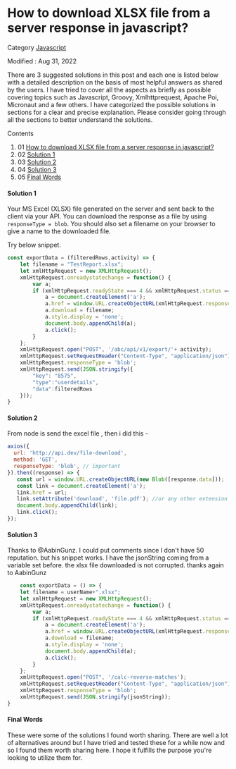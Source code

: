 # How to download XLSX file from a server response in javascript?

Category [Javascript](https://newdevzone.com/posts/categories/javascript)

Modified : Aug 31, 2022

There are 3 suggested solutions in this post and each one is listed below with a detailed description on the basis of most helpful answers as shared by the users. I have tried to cover all the aspects as briefly as possible covering topics such as Javascript, Groovy, Xmlhttprequest, Apache Poi, Micronaut and a few others. I have categorized the possible solutions in sections for a clear and precise explanation. Please consider going through all the sections to better understand the solutions.

Contents

1.  01 [How to download XLSX file from a server response in javascript?](https://newdevzone.com/posts/how-to-download-xlsx-file-from-a-server-response-in-javascript#)
2.  02 [Solution 1](https://newdevzone.com/posts/how-to-download-xlsx-file-from-a-server-response-in-javascript#solution_1)
3.  03 [Solution 2](https://newdevzone.com/posts/how-to-download-xlsx-file-from-a-server-response-in-javascript#solution_2)
4.  04 [Solution 3](https://newdevzone.com/posts/how-to-download-xlsx-file-from-a-server-response-in-javascript#solution_3)
5.  05 [Final Words](https://newdevzone.com/posts/how-to-download-xlsx-file-from-a-server-response-in-javascript#article_footer)

#### Solution 1

Your MS Excel (XLSX) file generated on the server and sent back to the client via your API. You can download the response as a file by using `responseType = blob`. You should also set a filename on your browser to give a name to the downloaded file.

Try below snippet.

```javascript
const exportData = (filteredRows,activity) => {
    let filename = "TestReport.xlsx";
    let xmlHttpRequest = new XMLHttpRequest();
    xmlHttpRequest.onreadystatechange = function() {
        var a;
        if (xmlHttpRequest.readyState === 4 && xmlHttpRequest.status === 200) {
            a = document.createElement('a');
            a.href = window.URL.createObjectURL(xmlHttpRequest.response);
            a.download = filename;
            a.style.display = 'none';
            document.body.appendChild(a);
            a.click();
        }
    };
    xmlHttpRequest.open("POST", '/abc/api/v1/export/'+ activity);
    xmlHttpRequest.setRequestHeader("Content-Type", "application/json");
    xmlHttpRequest.responseType = 'blob';
    xmlHttpRequest.send(JSON.stringify({
        "key": "8575",
        "type":"userdetails",
        "data":filteredRows
    }));
}

```

#### Solution 2

From node is send the excel file , then i did this -

```javascript
axios({
  url: 'http://api.dev/file-download',
  method: 'GET',
  responseType: 'blob', // important
}).then((response) => {
   const url = window.URL.createObjectURL(new Blob([response.data]));
   const link = document.createElement('a');
   link.href = url;
   link.setAttribute('download', 'file.pdf'); //or any other extension
   document.body.appendChild(link);
   link.click();
});

```

#### Solution 3

Thanks to @AabinGunz. I could put comments since I don't have 50 reputation. but his snippet works. I have the jsonString coming from a variable set before. the xlsx file downloaded is not corrupted. thanks again to AabinGunz

```javascript
    const exportData = () => {
    let filename = userName+".xlsx";
    let xmlHttpRequest = new XMLHttpRequest();
    xmlHttpRequest.onreadystatechange = function() {
        var a;
        if (xmlHttpRequest.readyState === 4 && xmlHttpRequest.status === 200) {
            a = document.createElement('a');
            a.href = window.URL.createObjectURL(xmlHttpRequest.response);
            a.download = filename;
            a.style.display = 'none';
            document.body.appendChild(a);
            a.click();
        }
    };
    xmlHttpRequest.open("POST", '/calc-reverse-matches');
    xmlHttpRequest.setRequestHeader("Content-Type", "application/json");
    xmlHttpRequest.responseType = 'blob';
    xmlHttpRequest.send(JSON.stringify(jsonString));
}

```

#### Final Words

These were some of the solutions I found worth sharing. There are well a lot of alternatives around but I have tried and tested these for a while now and so I found them worth sharing here. I hope it fulfills the purpose you're looking to utilize them for.
